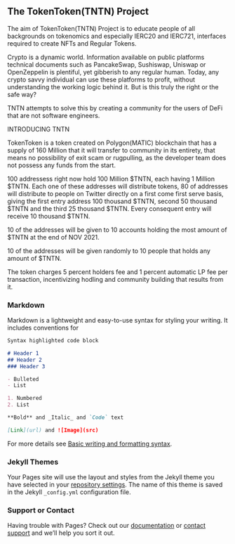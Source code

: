 ## The TokenToken(TNTN) Project

The aim of TokenToken(TNTN) Project is to educate people of all backgrounds on tokenomics and especially IERC20 and IERC721, interfaces required to create NFTs and Regular Tokens.

Crypto is a dynamic world. Information available on public platforms technical documents such as PancakeSwap, Sushiswap, Uniswap or OpenZeppelin is plentiful, yet gibberish to any regular human. Today, any crypto savvy individual can use these platforms to profit, without understanding the working logic behind it. But is this truly the right or the safe way? 

TNTN attempts to solve this by creating a community for the users of DeFi that are not software engineers.

INTRODUCING TNTN

TokenToken is a token created on Polygon(MATIC) blockchain that has a supply of 160 Million that it will transfer to community in its entirety, that means no possibility of exit scam or rugpulling, as the developer team does not possess any funds from the start.

100 addressess right now hold 100 Million $TNTN, each having 1 Million $TNTN. Each one of these addresses will distribute tokens, 80 of addresses will distribute to people on Twitter directly on a first come first serve basis, giving the first entry address 100 thousand $TNTN, second 50 thousand $TNTN and the third 25 thousand $TNTN. Every consequent entry will receive 10 thousand $TNTN.

10 of the addresses will be given to 10 accounts holding the most amount of $TNTN at the end of NOV 2021.

10 of the addresses will be given randomly to 10 people that holds any amount of $TNTN.

The token charges 5 percent holders fee and 1 percent automatic LP fee per transaction, incentivizing hodling and community building that results from it.

### Markdown

Markdown is a lightweight and easy-to-use syntax for styling your writing. It includes conventions for

```markdown
Syntax highlighted code block

# Header 1
## Header 2
### Header 3

- Bulleted
- List

1. Numbered
2. List

**Bold** and _Italic_ and `Code` text

[Link](url) and ![Image](src)
```

For more details see [Basic writing and formatting syntax](https://docs.github.com/en/github/writing-on-github/getting-started-with-writing-and-formatting-on-github/basic-writing-and-formatting-syntax).

### Jekyll Themes

Your Pages site will use the layout and styles from the Jekyll theme you have selected in your [repository settings](https://github.com/Debaba13/TokenToken/settings/pages). The name of this theme is saved in the Jekyll `_config.yml` configuration file.

### Support or Contact

Having trouble with Pages? Check out our [documentation](https://docs.github.com/categories/github-pages-basics/) or [contact support](https://support.github.com/contact) and we’ll help you sort it out.

